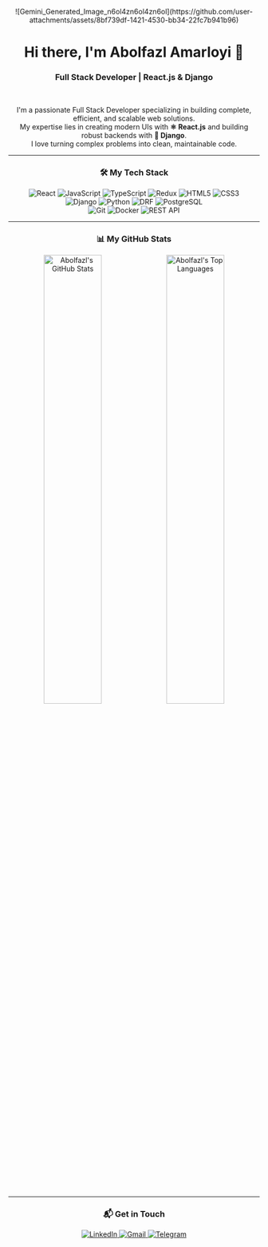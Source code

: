 <p align="center">
![Gemini_Generated_Image_n6ol4zn6ol4zn6ol](https://github.com/user-attachments/assets/8bf739df-1421-4530-bb34-22fc7b941b96)
</p> 
<h1 align="center">
  Hi there, I'm Abolfazl Amarloyi 👋
</h1>
<h3 align="center">
  Full Stack Developer | React.js & Django
</h3>

<br>

<p align="center">
  I'm a passionate Full Stack Developer specializing in building complete, efficient, and scalable web solutions. 
  <br>
  My expertise lies in creating modern UIs with <strong>⚛️ React.js</strong> and building robust backends with <strong>🐍 Django</strong>.
  <br>
  I love turning complex problems into clean, maintainable code.
</p>

<hr>

<h3 align="center">🛠️ My Tech Stack</h3>
<p align="center">
  <img src="https://img.shields.io/badge/-React.js-61DAFB?style=for-the-badge&logo=react&logoColor=black" alt="React">
  <img src="https://img.shields.io/badge/-JavaScript-F7DF1E?style=for-the-badge&logo=javascript&logoColor=black" alt="JavaScript">
  <img src="https://img.shields.io/badge/-TypeScript-3178C6?style=for-the-badge&logo=typescript&logoColor=white" alt="TypeScript">
  <img src="https://img.shields.io/badge/-Redux-764ABC?style=for-the-badge&logo=redux&logoColor=white" alt="Redux">
  <img src="https://img.shields.io/badge/-HTML5-E34F26?style=for-the-badge&logo=html5&logoColor=white" alt="HTML5">
  <img src="https://img.shields.io/badge/-CSS3-1572B6?style=for-the-badge&logo=css3&logoColor=white" alt="CSS3">
  
  <br>
  
  <img src="https://img.shields.io/badge/-Django-092E20?style=for-the-badge&logo=django&logoColor=white" alt="Django">
  <img src="https://img.shields.io/badge/-Python-3776AB?style=for-the-badge&logo=python&logoColor=white" alt="Python">
  <img src="https://img.shields.io/badge/-Django_REST-A30000?style=for-the-badge&logo=django&logoColor=white" alt="DRF">
  <img src="https://img.shields.io/badge/-PostgreSQL-4169E1?style=for-the-badge&logo=postgresql&logoColor=white" alt="PostgreSQL">
  
  <br>
  
  <img src="https://img.shields.io/badge/-Git-F05032?style=for-the-badge&logo=git&logoColor=white" alt="Git">
  <img src="https://img.shields.io/badge/-Docker-2496ED?style=for-the-badge&logo=docker&logoColor=white" alt="Docker">
  <img src="https://img.shields.io/badge/-REST_APIs-000000?style=for-the-badge" alt="REST API">
</p>

<hr>

<h3 align="center">📊 My GitHub Stats</h3>
<p align="center">
  <img 
    src="https://github-readme-stats.vercel.app/api?username=abolfazl-io&show_icons=true&theme=tokyonight&hide_border=true&count_private=true&include_all_commits=true" 
    alt="Abolfazl's GitHub Stats" 
    width="48%"
  />
  <img 
    src="https://github-readme-stats.vercel.app/api/top-langs/?username=abolfazl-io&layout=compact&theme=tokyonight&hide_border=true&langs_count=8" 
    alt="Abolfazl's Top Languages" 
    width="48%"
  />
</p>

<hr>

<h3 align="center">📬 Get in Touch</h3>
<p align="center">
  <a href="https://linkedin.com/in/abolfazl-amarloyi" target="_blank">
    <img src="https://img.shields.io/badge/LinkedIn-0077B5?style=for-the-badge&logo=linkedin&logoColor=white" alt="LinkedIn">
  </a>
  
  <a href="mailto:amarloyi.dev@gmail.com" target="_blank">
    <img src="https://img.shields.io/badge/Gmail-D14836?style=for-the-badge&logo=gmail&logoColor=white" alt="Gmail">
  </a>
  
  <a href="https://t.me/amarloyi_dev" target="_blank">
    <img src="https://img.shields.io/badge/Telegram-2CA5E0?style=for-the-badge&logo=telegram&logoColor=white" alt="Telegram">
  </a>
</p>
